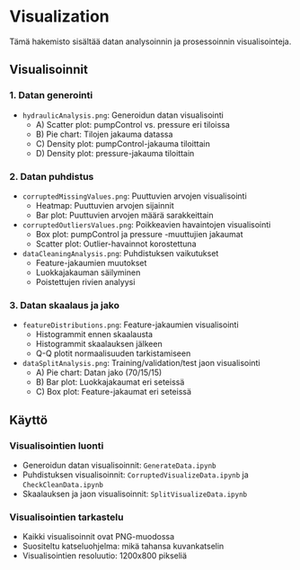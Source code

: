 # Visualization

Tämä hakemisto sisältää datan analysoinnin ja prosessoinnin visualisointeja.

## Visualisoinnit

### 1. Datan generointi
- `hydraulicAnalysis.png`: Generoidun datan visualisointi
  - A) Scatter plot: pumpControl vs. pressure eri tiloissa
  - B) Pie chart: Tilojen jakauma datassa
  - C) Density plot: pumpControl-jakauma tiloittain
  - D) Density plot: pressure-jakauma tiloittain

### 2. Datan puhdistus
- `corruptedMissingValues.png`: Puuttuvien arvojen visualisointi
  - Heatmap: Puuttuvien arvojen sijainnit
  - Bar plot: Puuttuvien arvojen määrä sarakkeittain
- `corruptedOutliersValues.png`: Poikkeavien havaintojen visualisointi
  - Box plot: pumpControl ja pressure -muuttujien jakaumat
  - Scatter plot: Outlier-havainnot korostettuna
- `dataCleaningAnalysis.png`: Puhdistuksen vaikutukset
  - Feature-jakaumien muutokset
  - Luokkajakauman säilyminen
  - Poistettujen rivien analyysi

### 3. Datan skaalaus ja jako
- `featureDistributions.png`: Feature-jakaumien visualisointi
  - Histogrammit ennen skaalausta
  - Histogrammit skaalauksen jälkeen
  - Q-Q plotit normaalisuuden tarkistamiseen
- `dataSplitAnalysis.png`: Training/validation/test jaon visualisointi
  - A) Pie chart: Datan jako (70/15/15)
  - B) Bar plot: Luokkajakaumat eri seteissä
  - C) Box plot: Feature-jakaumat eri seteissä

## Käyttö

### Visualisointien luonti
- Generoidun datan visualisoinnit: `GenerateData.ipynb`
- Puhdistuksen visualisoinnit: `CorruptedVisualizeData.ipynb` ja `CheckCleanData.ipynb`
- Skaalauksen ja jaon visualisoinnit: `SplitVisualizeData.ipynb`

### Visualisointien tarkastelu
- Kaikki visualisoinnit ovat PNG-muodossa
- Suositeltu katseluohjelma: mikä tahansa kuvankatselin
- Visualisointien resoluutio: 1200x800 pikseliä

